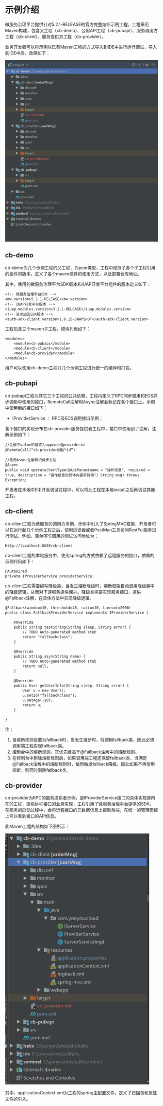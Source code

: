 # 示例介绍

微服务治理平台提供针对5.2.1-RELEASE的官方完整熔断示例工程，工程采用Maven构建，包含父工程（cb-demo）、公用API工程（cb-pubapi）、服务调用方工程（cb-client）、服务提供方工程（cb-provider）。

业务开发者可以将示例以已有Maven工程的方式导入到IDE中进行运行调试，导入到IDE中后，效果如下：

![](images/workset.png)

## cb-demo

cb-demo为几个示例工程的父工程，为pom类型，工程中规范了各个子工程引用的组件的版本，定义了各个maven插件的使用方式，以及部署仓库地址。

其中，使用的微服务治理平台SDK版本和IUAP开发平台组件的版本定义如下：

	<!-- 微服务治理平台SDK -->
	<mw.version>5.2.1-RELEASE</mw.version>
	<!-- IUAP开发平台版本 -->
	<iuap.modules.version>3.2.1-RELEASE</iuap.modules.version>
	<!-- 请求加签SDK版本 -->
	<auth-sdk-client.version>1.0.15-SNAPSHOT</auth-sdk-client.version>

工程包含三个maven子工程，模块列表如下：

    <modules>
        <module>cb-pubapi</module>
        <module>cb-client</module>
        <module>cb-provider</module>
    </modules>

用户可以使用cb-demo工程对几个示例工程进行统一的编译和打包。


## cb-pubapi

cb-pubapi工程为其它三个工程的公共依赖，工程内定义了RPC同步调用和EOS异步调用中使用的接口，RemoteCall注解和Async注解会标记在各个接口上。示例中使用到的接口如下：

- IProviderService ： RPC及EOS调用接口示例；

各个接口的实现分布在cb-provider服务提供者工程中，接口中使用到了注解，注解示例如下：

	//注解中value的格式为appcode@providerid
	@RemoteCall(“cb-provider@租户id”)

	//使用Async注解标识异步方法
	@Async
	public void operateChartType(@ApiParam(name = "操作信息", required = true, description = "操作信息的具体内容字符串") String msg) throws Exception;

开发者在本地IDE中开发调试过程中，可以将此工程在本地install之后再调试其他工程。

## cb-client

cb-client工程为微服务的调用方示例，示例中引入了SpringMVC框架，开发者可以在运行起几个示例工程之后，使用浏览器或者PostMan工具访问RestFul服务进行测试。例如，简单RPC调用的测试访问地址为：

	http://localhost:8080/cb-client

cb-client工程的本地服务中，使用spring的方式依赖了远程服务的接口，依赖的示例代码如下：

	@Autowired
	private IProviderService providerService;

cb-client工程需要编写降级类，当发生熔断降级时，熔断框架自动调用降级类中的降级逻辑，从而对下游服务提供保护。降级类需要实现服务接口，提供@Fallback注解，在具体方法中实现降级逻辑。

	@Fallback(window=10, threshold=40, ratio=10, timeout=2000)
	public class FallbackProviderService implements IProviderService {

		@Override
		public String testString(String sleep, String error) {
			// TODO Auto-generated method stub
			return "fallbackclass";
		}

		@Override
		public String asyn(String name) {
			// TODO Auto-generated method stub
			return null;
		}

		@Override
		public User getUserInfo(String sleep, String error) {
			User u = new User();
			u.setId("fallbackclass");
			u.setAge(-10);
			return u;
		}

	}

注：
1. 当熔断规则设置为fallback时，当发生熔断时，将调用fallback类，因此必须调用端工程实现fallback类。
2. 控制台中的熔断规则，其优先级高于@Fallback注解中的熔断规则。
3. 在控制台中删除熔断规则后，如果调用端工程还保留fallback类，当满足@Fallback注解中的熔断规则时，依然触发fallback降级。因此如果不再使用熔断，则同时删除fallback类。

## cb-provider

cb-provider为RPC的服务提供者示例，是IProviderService接口的具体实现类所在的工程，提供远程接口的业务实现，工程引用了微服务治理平台提供的SDK，在服务的启动过程中，会将远程接口的元数据信息上报到后端，在统一的管理面板上可以看到接口的API信息。

此Maven工程的结构如下图所示：

![](images/cb-provider.png)

其中，applicationContext.xml为工程的spring主配置文件，定义了扫描包和属性文件的引入。
